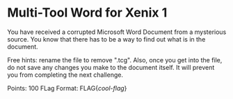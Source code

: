 # Multi-Tool Word for Xenix 1

You have received a corrupted Microsoft Word Document from a mysterious source. You know that there has to be a way to find out what is in the document. 

Free hints: rename the file to remove ".tcg". Also, once you get into the file, do not save any changes you make to the document itself. It will prevent you from completing the next challenge. 

Points: 100
FLag Format: FLAG{*cool-flag*}
